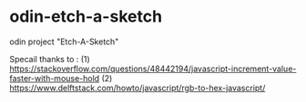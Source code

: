 # odin-etch-a-sketch
odin project "Etch-A-Sketch"

Specail thanks to : (1) https://stackoverflow.com/questions/48442194/javascript-increment-value-faster-with-mouse-hold
                    (2) https://www.delftstack.com/howto/javascript/rgb-to-hex-javascript/
